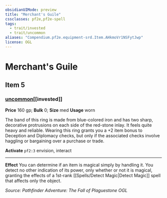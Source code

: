 ```yaml
---
obsidianUIMode: preview
title: "Merchant's Guile"
cssclasses: pf2e,pf2e-spell
tags:
  - trait/invested
  - trait/uncommon
aliases: "Compendium.pf2e.equipment-srd.Item.AHkmoVr1NSFytJwp"
license: OGL
---
```

# Merchant's Guile
## Item 5
### [uncommon](uncommon "Uncommon Rarity Trait")[[invested]]


**Price** 160 gp; 
**Bulk** 0; **Size** med
**Usage** worn

The band of this ring is made from blue-colored iron and has two sharp, decorative protrusions on each side of the red-stone inlay. It feels quite heavy and reliable. Wearing this ring grants you a +2 item bonus to Deception and Diplomacy checks, but only if the associated checks involve haggling or bargaining over a purchase or trade.

**Activate** `pf2:3` envision, interact

* * *

**Effect** You can determine if an item is magical simply by handling it. You detect no other indication of its power, only whether or not it is magical, granting the effects of a 1st-rank [[Spells/Detect Magic|Detect Magic]] spell that affects only the object.

*Source: Pathfinder Adventure: The Fall of Plaguestone*
*OGL*